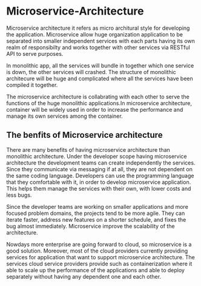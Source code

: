 # Microservice-Architecture

Microservice architecture it refers as micro architural style for developing the application. Microservice allow huge organization application to be separated into smaller independent services with each parts having its own realm of responsibilty and works together with other services via RESTful API to serve purposes.

In monolithic app, all the services will bundle in together which one service is down, the other services will crashed. The structure of monolithic architecure will be huge and complicated where all the services have been compiled it together.

The microservice architecture is collabrating with each other to serve the functions of the huge monolithic applications.In microservice architecture, container will be widely used in order to increase the performance and manage its own services among the container.

## The benfits of Microservice architecture

There are many benefits of having microservice architecture than monolithic architecture. Under the developer scope having microservice architecture the development teams can create independently the services. Since they communicate via messaging if at all, they are not dependent on the same coding language. Developers can use the programming language that they comfortable with it, in order to develop microservice application. This helps them manage the services with their own, with lower costs and less bugs.

Since the developer teams are working on smaller applications and more focused problem domains, the projects tend to be more agile. They can iterate faster, address new features on a shorter schedule, and fixes the bug almost immediately. Microservice improve the scalability of the architecture.

Nowdays more enterprise are going forward to cloud, so microservice is a good solution. Moreover, most of the cloud providers currently providing services for application that want to support microservice architecture. The services cloud service providers provide such as containerization where it able to scale up the performance of the applications and able to deploy separately without having any dependent one and each other.
